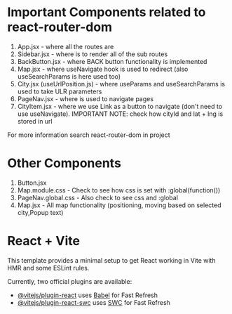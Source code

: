 # Important Components related to react-router-dom

1. App.jsx - where all the routes are
2. Sidebar.jsx - where <Outlet /> is to render all of the sub routes
3. BackButton.jsx - where BACK button functionality is implemented
4. Map.jsx - where useNavigate hook is used to redirect (also useSearchParams is here used too)
5. City.jsx (useUrlPosition.js) - where useParams and useSearchParams is used to take ULR parameters
6. PageNav.jsx - where <NavLink /> is used to navigate pages
7. CityItem.jsx - where we use Link as a button to navigate (don't need to use useNavigate). IMPORTANT NOTE: check how cityId and lat + lng is stored in url

For more information search react-router-dom in project

# Other Components

1. Button.jsx
2. Map.module.css - Check to see how css is set with :global(function())
3. PageNav.global.css - Also check to see css and :global
4. Map.jsx - All map functionality (positioning, moving based on selected city,Popup text)

# React + Vite

This template provides a minimal setup to get React working in Vite with HMR and some ESLint rules.

Currently, two official plugins are available:

- [@vitejs/plugin-react](https://github.com/vitejs/vite-plugin-react/blob/main/packages/plugin-react/README.md) uses [Babel](https://babeljs.io/) for Fast Refresh
- [@vitejs/plugin-react-swc](https://github.com/vitejs/vite-plugin-react-swc) uses [SWC](https://swc.rs/) for Fast Refresh
